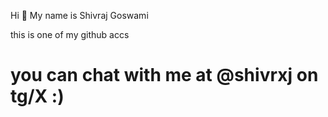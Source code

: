 Hi 👋 My name is Shivraj Goswami

this is one of my github accs

you can chat with me at @shivrxj on tg/X :)
================================

